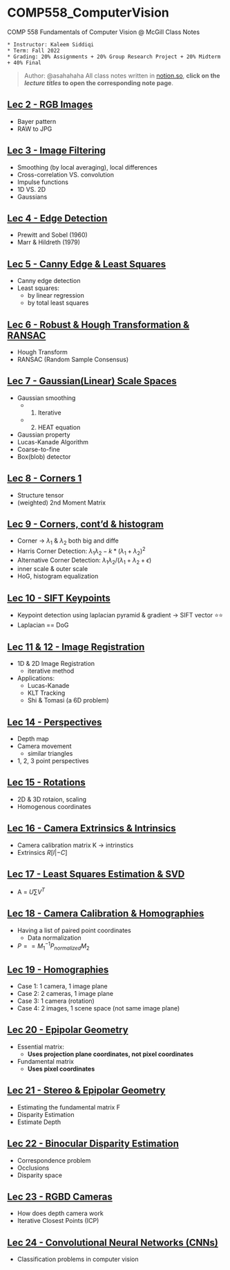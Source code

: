 # COMP558_ComputerVision
COMP 558 Fundamentals of Computer Vision @ McGill Class Notes
```
* Instructor: Kaleem Siddiqi
* Term: Fall 2022
* Grading: 20% Assignments + 20% Group Research Project + 20% Midterm + 40% Final
```

> Author: @asahahaha
All class notes written in [notion.so](https://www.notion.so/), **click on the *lecture titles* to open the corresponding note page**.

## [Lec 2 - RGB Images](COMP558_Lec2)
* Bayer pattern
* RAW to JPG

## [Lec 3 - Image Filtering](COMP558_Lec3)
* Smoothing (by local averaging), local differences
* Cross-correlation VS. convolution
* Impulse functions
* 1D VS. 2D
* Gaussians

## [Lec 4 - Edge Detection](COMP558_Lec4)
* Prewitt and Sobel (1960)
* Marr & Hildreth (1979)

## [Lec 5 - Canny Edge & Least Squares](COMP558_Lec5)
* Canny edge detection
* Least squares:
    * by linear regression
    * by total least squares

## [Lec 6 - Robust & Hough Transformation & RANSAC](COMP558_Lec6)
* Hough Transform
* RANSAC (Random Sample Consensus)

## [Lec 7 - Gaussian(Linear) Scale Spaces](COMP558_Lec7)
* Gaussian smoothing
    * 1) Iterative
    * 2) HEAT equation
* Gaussian property
* Lucas-Kanade Algorithm
* Coarse-to-fine
* Box(blob) detector

## [Lec 8 - Corners 1](COMP558_Lec8)
* Structure tensor
* (weighted) 2nd Moment Matrix

## [Lec 9 - Corners, cont’d & histogram](COMP558_Lec9)
* Corner → $\lambda_1$ & $\lambda_2$ both big and diffe
* Harris Corner Detection: $\lambda_1\lambda_2-k*(\lambda_1+\lambda_2)^2$
* Alternative Corner Detection: $\lambda_1\lambda_2/(\lambda_1+\lambda_2+\epsilon)$
* inner scale & outer scale
* HoG, histogram equalization

## [Lec 10 - SIFT Keypoints](COMP558_Lec10)
* Keypoint detection using laplacian pyramid & gradient → SIFT vector ⭐️⭐️
* Laplacian == DoG

## [Lec 11 & 12 - Image Registration](COMP558_Lec11&12)
* 1D & 2D Image Registration
    * iterative method
* Applications:
    * Lucas-Kanade
    * KLT Tracking
    * Shi & Tomasi (a 6D problem)
   
## [Lec 14 - Perspectives](COMP558_Lec14)
* Depth map
* Camera movement
    * similar triangles
* 1, 2, 3 point perspectives

## [Lec 15 - Rotations](COMP558_Lec15)
* 2D & 3D rotaion, scaling
* Homogenous coordinates

## [Lec 16 - Camera Extrinsics & Intrinsics](COMP558_Lec16)
* Camera calibration matrix K → intrinstics
* Extrinsics $R[I|-C]$

## [Lec 17 - Least Squares Estimation & SVD](COMP558_Lec17)
* A = $U∑V^T$

## [Lec 18 - Camera Calibration & Homographies](COMP558_Lec18)
* Having a list of paired point coordinates
    * Data normalization
* $P==M_1^{-1}P_{normalized}M_2$

## [Lec 19 - Homographies](COMP558_Lec19)
* Case 1: 1 camera, 1 image plane
* Case 2: 2 cameras, 1 image plane
* Case 3: 1 camera (rotation)
* Case 4: 2 images, 1 scene space (not same image plane)

## [Lec 20 - Epipolar Geometry](COMP558_Lec20)
* Essential matrix:
    * **Uses projection plane coordinates, not pixel coordinates**
* Fundamental matrix
    * **Uses pixel coordinates**

## [Lec 21 - Stereo & Epipolar Geometry](COMP558_Lec21)
* Estimating the fundamental matrix F
* Disparity Estimation
* Estimate Depth

## [Lec 22 - Binocular Disparity Estimation](COMP558_Lec22)
* Correspondence problem
* Occlusions
* Disparity space

## [Lec 23 - RGBD Cameras](COMP558_Lec23)
* How does depth camera work
* Iterative Closest Points (ICP)

## [Lec 24 - Convolutional Neural Networks (CNNs)](COMP558_Lec24)
* Classification problems in computer vision
